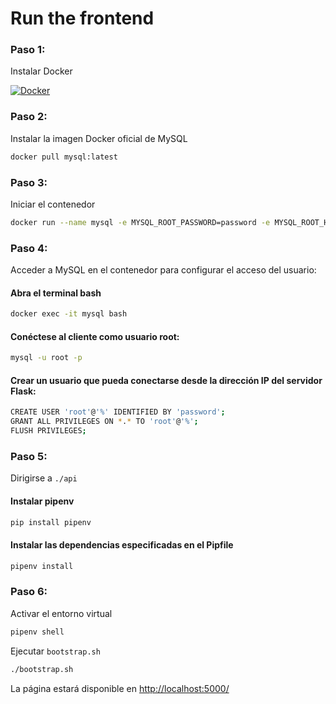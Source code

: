 # Run the frontend
### Paso 1:
Instalar Docker

[![Docker](https://th.bing.com/th/id/OIP.qKfzYXrW9WC6co7L1gLtgAHaED?rs=1&pid=ImgDetMain)](https://desktop.docker.com/win/main/amd64/Docker%20Desktop%20Installer.exe?_gl=1*1q5mxj1*_ga*MTI1NTIxMjk0LjE3MzEwODc1MTY.*_ga_XJWPQMJYHQ*MTczMTU1NDI2Mi4zLjEuMTczMTU1NDI3Ni40Ni4wLjA.)

### Paso 2:
Instalar la imagen Docker oficial de MySQL
```bash
docker pull mysql:latest
```

### Paso 3:
Iniciar el contenedor
```bash 
docker run --name mysql -e MYSQL_ROOT_PASSWORD=password -e MYSQL_ROOT_HOST=root -e MYSQL_DATABASE=smart-parking -p 3306:3306 --rm mysql:5.7
```

### Paso 4:
Acceder a MySQL en el contenedor para configurar el acceso del usuario:

#### Abra el terminal bash
```bash
docker exec -it mysql bash
```

#### Conéctese al cliente como usuario root:
```bash
mysql -u root -p
```

#### Crear un usuario que pueda conectarse desde la dirección IP del servidor Flask:
```bash
CREATE USER 'root'@'%' IDENTIFIED BY 'password';
GRANT ALL PRIVILEGES ON *.* TO 'root'@'%';
FLUSH PRIVILEGES;
```

### Paso 5:
Dirigirse a `./api`

#### Instalar pipenv
```bash
pip install pipenv
```

#### Instalar las dependencias especificadas en el Pipfile
```bash
pipenv install
```

### Paso 6:
Activar el entorno virtual
```bash
pipenv shell
```

Ejecutar `bootstrap.sh`
```bash
./bootstrap.sh
```

La página estará disponible en
[http://localhost:5000/](http://localhost:5000/)
